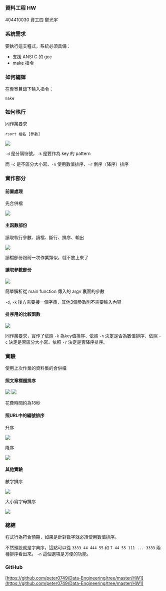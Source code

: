### 資料工程 HW

404410030 資工四 鄭光宇

### 系統需求

要執行這支程式，系統必須具備：

- 支援 ANSI C 的 gcc
- make 指令

### 如何編譯

在專案目錄下輸入指令：

```
make
```

### 如何執行

同作業要求

```
rsort 檔名 [參數]
```

![](https://i.imgur.com/r9LtuSh.png)

`-d` 是分隔符號，`-k` 是要作為 key 的 pattern

而 `-c` 是不區分大小寫、`-n` 使用數值排序、`-r` 倒序（降序）排序

### 實作部分

#### 前置處理

先合併檔

![](https://i.imgur.com/rrFMutd.png)

#### 主函數部份

讀取執行參數、讀檔、斷行、排序、輸出

![](https://i.imgur.com/cRPY2mn.png)

讀檔部份跟前一次作業類似，就不放上來了

#### 讀取參數部份

![](https://i.imgur.com/taeJSQo.png)

簡單解析從 main function 傳入的 argv 裏面的參數

`-d`, `-k` 後方需要接一個字串，其他3個參數則不需要輸入內容

#### 排序用的比較函數

![](https://i.imgur.com/ERKiCIu.png)

同作業要求，實作了依照 `-k` 為key值排序、依照 `-n` 決定是否為數值排序、依照 `-c` 決定是否區分大小寫、依照 `-r` 決定是否降序排序。

### 實驗

使用上次作業的資料集的合併檔

#### 照文章標題排序

![](https://i.imgur.com/s9aM8V4.png)
![](https://i.imgur.com/0rnqdKB.png)

花費時間約為18秒

#### 照URL中的編號排序

升序

![](https://i.imgur.com/2Bp8TNm.png)

降序

![](https://i.imgur.com/1CXPECJ.png)

#### 其他實驗

數字排序

![](https://i.imgur.com/KaNyhQL.png)

大小寫字母排序

![](https://i.imgur.com/A1Pcq0X.png)

### 總結

程式行為符合預期，如果是針對數字就必須使用數值排序。

不然預設就是字典序，這點可以從 `3333 44 444 55` 和 `7 44 55 111 ... 3333` 兩種排序看出來。 `-n` 這個選項是方便的功能。


### GitHub

[https://github.com/peter0749/Data-Engineering/tree/master/HW1](https://github.com/peter0749/Data-Engineering/tree/master/HW1)

